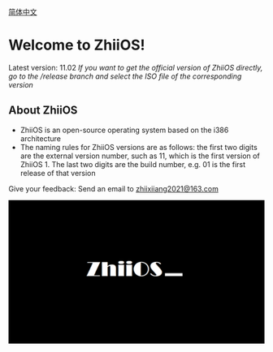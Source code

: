 [简体中文](./README.md)

# Welcome to ZhiiOS!

Latest version: 11.02
*If you want to get the official version of ZhiiOS directly, go to the /release branch and select the ISO file of the corresponding version*

## About ZhiiOS

- ZhiiOS is an open-source operating system based on the i386 architecture
- The naming rules for ZhiiOS versions are as follows: the first two digits are the external version number, such as 11, which is the first version of ZhiiOS 1. The last two digits are the build number, e.g. 01 is the first release of that version 

Give your feedback: Send an email to zhiixiiang2021@163.com

![ZhiiOS 1](./ZhiiOS.png)

